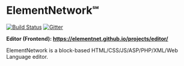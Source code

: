 # ElementNetwork℠
[![Build Status](https://img.shields.io/badge/build-never_built-lightgrey.svg)](#)
[![Gitter](https://img.shields.io/gitter/room/elementnet/chat.svg)](https://gitter.im/elementnet/chat)

**Editor (Frontend): <https://elementnet.github.io/projects/editor/>**

ElementNetwork is a block-based HTML/CSS/JS/ASP/PHP/XML/Web Language editor.
